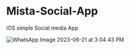 # Mista-Social-App

iOS simple Social media App 

![WhatsApp Image 2023-06-21 at 3 04 43 PM](https://github.com/AvishkaRavishan/Mista-Social-App/assets/101692241/ec471d73-2187-4258-bbdf-7fae71c46fe7)
